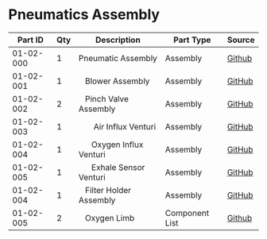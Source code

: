 # Pneumatics Assembly

| Part ID | Qty | Description | Part Type | Source |
| ----------- |:--------------- | ------------ | ------ | ----- |
| 01-02-000| 1 | Pneumatic Assembly | Assembly | [Github](pneumatics)|
| 01-02-001| 1 | &nbsp;&nbsp;&nbsp;Blower Assembly | Assembly | [GitHub](../blower)|
| 01-02-002| 2 | &nbsp;&nbsp;&nbsp;Pinch Valve Assembly | Assembly| [GitHub](../pinch_valve)|
| 01-02-003| 1 | &nbsp;&nbsp;&nbsp;&nbsp;&nbsp;&nbsp; Air Influx Venturi | Assembly | [GitHub](../venturi)|
| 01-02-004| 1 | &nbsp;&nbsp;&nbsp;&nbsp;&nbsp;&nbsp;Oxygen Influx Venturi | Assembly | [GitHub](../venturi)|
| 01-02-005| 1 | &nbsp;&nbsp;&nbsp;&nbsp;&nbsp;&nbsp;Exhale Sensor Venturi | Assembly | [GitHub](../venturi)|
| 01-02-004| 1 | &nbsp;&nbsp;&nbsp;Filter Holder Assembly | Assembly | [GitHub](../filter_holder)|
| 01-02-005| 2 | &nbsp;&nbsp;&nbsp;Oxygen Limb | Component List | [Github](../oxygen)|



